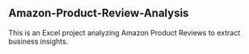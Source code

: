 ## Amazon-Product-Review-Analysis
This is an Excel project analyzing Amazon Product Reviews to extract business insights.
